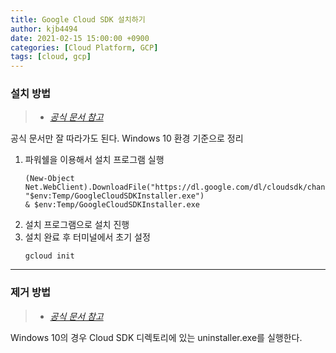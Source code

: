 ```yaml
---
title: Google Cloud SDK 설치하기
author: kjb4494
date: 2021-02-15 15:00:00 +0900
categories: [Cloud Platform, GCP]
tags: [cloud, gcp]
---
```


### 설치 방법

> - [_공식 문서 참고_](https://cloud.google.com/sdk/docs/downloads-interactive?hl=ko)

공식 문서만 잘 따라가도 된다.
Windows 10 환경 기준으로 정리

1. 파워쉘을 이용해서 설치 프로그램 실행
   ```shell
   (New-Object Net.WebClient).DownloadFile("https://dl.google.com/dl/cloudsdk/channels/rapid/GoogleCloudSDKInstaller.exe", "$env:Temp/GoogleCloudSDKInstaller.exe")
   & $env:Temp/GoogleCloudSDKInstaller.exe
   ```
1. 설치 프로그램으로 설치 진행
1. 설치 완료 후 터미널에서 초기 설정
   ```shell
   gcloud init
   ```

---

### 제거 방법

> - [_공식 문서 참고_](https://cloud.google.com/sdk/docs/uninstall-cloud-sdk?hl=ko)

Windows 10의 경우 Cloud SDK 디렉토리에 있는 uninstaller.exe를 실행한다.
